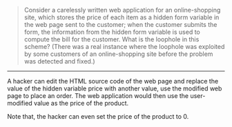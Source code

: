 > Consider a carelessly written web application for an online-shopping 
> site, which stores the price of each item as a hidden form variable in 
> the web page sent to the customer; when the customer submits the form, 
> the information from the hidden form variable is used to compute the 
> bill for the customer. What is the loophole in this scheme? (There was 
> a real instance where the loophole was exploited by some customers of 
> an online-shopping site before the problem was detected and fixed.)

--------------------------------

A hacker can edit the HTML source code of the web page and replace the value
of the hidden variable price with another value, use the modified web page 
to place an order. The web application would then use the user-modified 
value as the price of the product. 

Note that, the hacker can even set the price of the product to 0. 